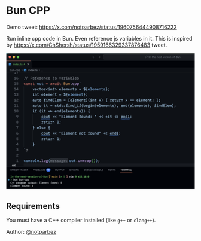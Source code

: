 # Bun CPP

Demo tweet: https://x.com/notparbez/status/1960756444908716222

Run inline cpp code in Bun. Even reference js variables in it. This is inspired by https://x.com/ChShersh/status/1959166329337876483 tweet.

![cpp example](./example.png)

## Requirements

You must have a C++ compiler installed (like `g++` or `clang++`).

Author: [@notparbez](https://x.com/notparbez)
